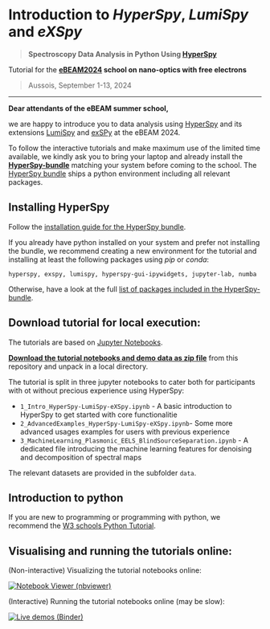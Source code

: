 # Introduction to *HyperSpy*, *LumiSpy* and *eXSpy*

> **Spectroscopy Data Analysis in Python Using [HyperSpy](https://hyperspy.org)**

Tutorial for the **[eBEAM2024](https://ebeam2024.sciencesconf.org/) school on nano-optics with free electrons**

> Aussois, September 1-13, 2024

---------------

**Dear attendants of the eBEAM summer school,**

we are happy to introduce you to data analysis using [HyperSpy](https://hyperspy.org) and its extensions [LumiSpy](https://lumispy.org) and [exSPy](https://hyperspy.org/exspy) at the eBEAM 2024. 

To follow the interactive tutorials and make maximum use of the limited time available, we kindly ask you to bring your laptop and already install the **[HyperSpy-bundle](https://hyperspy.org/hyperspy-bundle/)** matching your system before coming to the school. The [HyperSpy bundle](https://hyperspy.org/hyperspy-bundle/) ships a python environment including all relevant packages.

## Installing HyperSpy

Follow the [installation guide for the HyperSpy bundle](https://hyperspy.org/hyperspy-bundle/install.html).

If you already have python installed on your system and prefer not installing the bundle, we recommend creating a new environment for the tutorial and installing at least the following packages using *pip* or *conda*:

``hyperspy, exspy, lumispy, hyperspy-gui-ipywidgets, jupyter-lab, numba``

Otherwise, have a look at the full [list of packages included in the HyperSpy-bundle](https://hyperspy.org/hyperspy-bundle/index.html#included-software-and-libraries).

## Download tutorial for local execution:

The tutorials are based on [Jupyter Notebooks](http://jupyter.org/).

**[Download the tutorial notebooks and demo data as zip file](https://github.com/LumiSpy/eBEAM2024-Tutorial/archive/refs/heads/main.zip)** from this repository and unpack in a local directory.

The tutorial is split in three jupyter notebooks to cater both for participants with ot without precious experience using HyperSpy:
- `1_Intro_HyperSpy-LumiSpy-eXSpy.ipynb` - A basic introduction to HyperSpy to get started with core functionalitie
- `2_AdvancedExamples_HyperSpy-LumiSpy-eXSpy.ipynb`- Some more advanced usages examples for users with previous experience
- `3_MachineLearning_Plasmonic_EELS_BlindSourceSeparation.ipynb` - A dedicated file introducing the machine learning features for denoising and decomposition of spectral maps

The relevant datasets are provided in the subfolder `data`.

## Introduction to python

If you are new to programming or programming with python, we recommend the [W3 schools Python Tutorial](https://www.w3schools.com/python/default.asp).


## Visualising and running the tutorials online:

(Non-interactive) Visualizing the tutorial notebooks online:

[![Notebook Viewer (nbviewer)](https://raw.githubusercontent.com/jupyter/design/master/logos/Badges/nbviewer_badge.svg?sanitize=true)](https://nbviewer.org/github/lumispy/eBEAM2024-Tutorial/tree/main/)

(Interactive) Running the tutorial notebooks online (may be slow):

[![Live demos (Binder)](https://mybinder.org/badge.svg)](https://mybinder.org/v2/gh/lumispy/eBEAM2024-Tutorial/main)
